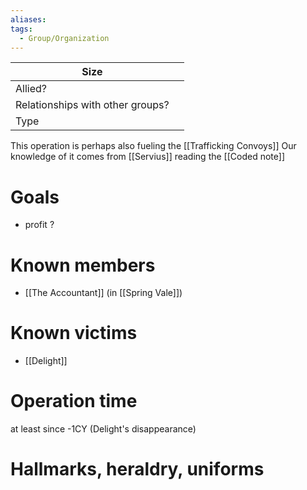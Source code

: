```yaml
---
aliases:
tags:
  - Group/Organization
---
```


| Size                             |     |
| -------------------------------- | --- |
| Allied?                          |     |
| Relationships with other groups? |     |
| Type                             |     |

This operation is perhaps also fueling the [[Trafficking Convoys]]
Our knowledge of it comes from [[Servius]] reading the [[Coded note]]

# Goals
- profit ?
# Known members

- [[The Accountant]] (in [[Spring Vale]])

# Known victims
- [[Delight]]

# Operation time
at least since -1CY (Delight's disappearance)

# Hallmarks, heraldry, uniforms



